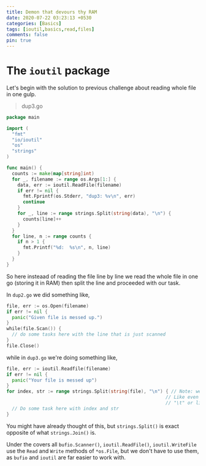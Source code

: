 ```yaml
---
title: Demon that devours thy RAM
date: 2020-07-22 03:23:13 +0530
categories: [Basics]
tags: [ioutil,basics,read,files]
comments: false
pin: true
---
```


# The `ioutil` package
Let's begin with the solution to previous challenge about reading whole file in one gulp.

> dup3.go

```go
package main

import (
  "fmt"
  "io/ioutil"
  "os"
  "strings"
)

func main() {
  counts := make(map[string]int)
  for _, filename := range os.Args[1:] {
    data, err := ioutil.ReadFile(filename)
    if err != nil {
      fmt.Fprintf(os.Stderr, "dup3: %v\n", err)
      continue
    }
    for _, line := range strings.Split(string(data), "\n") {
      counts[line]++
    }
  }
  for line, n := range counts {
    if n > 1 {
      fmt.Printf("%d:  %s\n", n, line)
    }
  }
}
```

So here insteaad of reading the file line by line we read the whole file in one go (storing it in RAM)
then split the line and proceeded with our task.

In `dup2.go` we did something like,
```go
file, err := os.Open(filename)
if err != nil {
  panic("Given file is messed up.")
}
while(file.Scan()) {
  // do some tasks here with the line that is just scanned
}
file.Close()
```

while in `dup3.go` we're doing something like,
```go
file, err := ioutil.Readfile(filename)
if err != nil {
  panic("Your file is messed up")
}
for index, str := range strings.Split(string(file), "\n") { // Note: we can give any sorts of delimiter here
                                                          // Like even just a space, " " or something like
                                                          // "\t" or like "s" etc.
  // Do some task here with index and str
}
```

You might have already thought of this, but `strings.Split()` is exact opposite of what `strings.Join()` is.


Under the covers all `bufio.Scanner()`, `ioutil.ReadFile()`, `ioutil.WriteFile` use the `Read` and `Write`
methods of `*os.File`, but we don't have to use them, as `bufio` and `ioutil` are far easier to work with.
